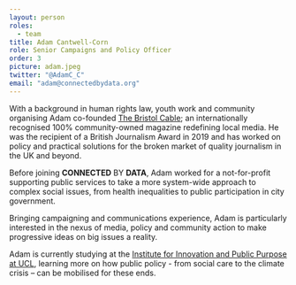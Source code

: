 ```yaml
---
layout: person
roles:
  - team
title: Adam Cantwell-Corn
role: Senior Campaigns and Policy Officer
order: 3
picture: adam.jpeg
twitter: "@AdamC_C"
email: "adam@connectedbydata.org"
---
```

With a background in human rights law, youth work and community organising Adam co-founded [The Bristol Cable](https://thebristolcable.org/); an internationally recognised 100% community-owned magazine redefining local media. He was the recipient of a British Journalism Award in 2019 and has worked on policy and practical solutions for the broken market of quality journalism in the UK and beyond.

<!--more-->

Before joining **CONNECTED** BY **DATA**, Adam worked for a not-for-profit supporting public services to take a more system-wide approach to complex social issues, from health inequalities to public participation in city government. 

Bringing campaigning and communications experience, Adam is particularly interested in the nexus of media, policy and community action to make progressive ideas on big issues a reality. 

Adam is currently studying at the [Institute for Innovation and Public Purpose at UCL](https://www.ucl.ac.uk/bartlett/public-purpose/ucl-institute-innovation-and-public-purpose), learning more on how public policy - from social care to the climate crisis – can be mobilised for these ends. 